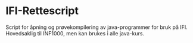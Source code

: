 # IFI-Rettescript
Script for åpning og prøvekompilering av java-programmer for bruk på IFI. Hovedsaklig til INF1000, men kan brukes i alle java-kurs.
